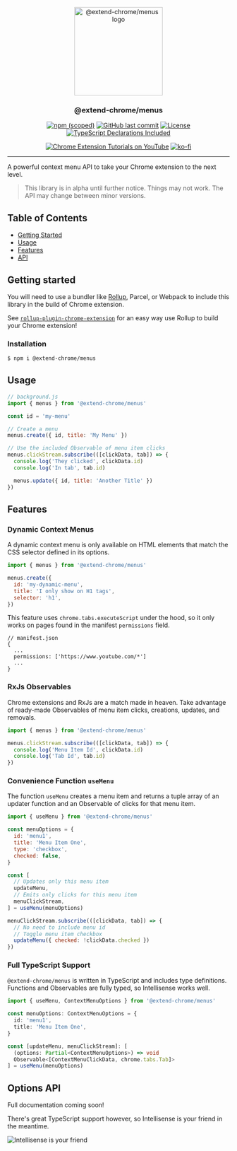 <p align="center">
  <a href="https://github.com/extend-chrome/menus" rel="noopener">
  <img width=200px height=200px src="https://i.imgur.com/TzC1KEy.png" alt="@extend-chrome/menus logo"></a>
</p>

<h3 align="center">@extend-chrome/menus</h3>

<div align="center">

[![npm (scoped)](https://img.shields.io/npm/v/@extend-chrome/menus.svg)](https://www.npmjs.com/package/@extend-chrome/menus)
[![GitHub last commit](https://img.shields.io/github/last-commit/extend-chrome/menus.svg)](https://github.com/extend-chrome/menus)
[![License](https://img.shields.io/badge/license-MIT-blue.svg)](https://github.com/extend-chrome/menus/blob/master/LICENSE)
[![TypeScript Declarations Included](https://img.shields.io/badge/types-TypeScript-informational)](#typescript)

</div>

<div align="center">

[![Chrome Extension Tutorials on YouTube](https://img.shields.io/badge/Chrome%20Extension%20Tutorials-YouTube-c4302b.svg)](https://www.youtube.com/channel/UCVj3dGw75v8aHFYD6CL1tFg)
[![ko-fi](https://img.shields.io/badge/Buy%20us%20a%20tea-ko--fi-29ABE0)](https://ko-fi.com/jacksteam)

</div>

---

A powerful context menu API to take your Chrome extension to the next level.

> This library is in alpha until further notice. Things may not work. The API may change between minor versions.

## Table of Contents

- [Getting Started](#getting_started)
- [Usage](#usage)
- [Features](#features)
- [API](#options-api)

## Getting started <a name = "getting_started"></a>

You will need to use a bundler like [Rollup](https://rollupjs.org/guide/en/), Parcel, or Webpack to include this library in the build of Chrome extension.

See [`rollup-plugin-chrome-extension`](https://github.com/extend-chrome/rollup-plugin-chrome-extension) for an easy way use Rollup to build your Chrome extension!

### Installation

```sh
$ npm i @extend-chrome/menus
```

## Usage <a name = "usage"></a>

```js
// background.js
import { menus } from '@extend-chrome/menus'

const id = 'my-menu'

// Create a menu
menus.create({ id, title: 'My Menu' })

// Use the included Observable of menu item clicks
menus.clickStream.subscribe(([clickData, tab]) => {
  console.log('They clicked', clickData.id)
  console.log('In tab', tab.id)

  menus.update({ id, title: 'Another Title' })
})
```

## Features <a name = "features"></a>

### Dynamic Context Menus

A dynamic context menu is only available on HTML elements that match the CSS selector defined in its options.

```js
import { menus } from '@extend-chrome/menus'

menus.create({
  id: 'my-dynamic-menu',
  title: 'I only show on H1 tags',
  selector: 'h1',
})
```

This feature uses `chrome.tabs.executeScript` under the hood, so it only works on pages found in the manifest `permissions` field.

```jsonp
// manifest.json
{
  ...
  permissions: ['https://www.youtube.com/*']
  ...
}
```

### RxJs Observables

Chrome extensions and RxJs are a match made in heaven. Take advantage of ready-made Observables of menu item clicks, creations, updates, and removals.

```js
import { menus } from '@extend-chrome/menus'

menus.clickStream.subscribe(([clickData, tab]) => {
  console.log('Menu Item Id', clickData.id)
  console.log('Tab Id', tab.id)
})
```

### Convenience Function `useMenu`

The function `useMenu` creates a menu item and returns a tuple array of an updater function and an Observable of clicks for that menu item.

```js
import { useMenu } from '@extend-chrome/menus'

const menuOptions = {
  id: 'menu1',
  title: 'Menu Item One',
  type: 'checkbox',
  checked: false,
}

const [
  // Updates only this menu item
  updateMenu,
  // Emits only clicks for this menu item
  menuClickStream,
] = useMenu(menuOptions)

menuClickStream.subscribe(([clickData, tab]) => {
  // No need to include menu id
  // Toggle menu item checkbox
  updateMenu({ checked: !clickData.checked })
})
```

### Full TypeScript Support

`@extend-chrome/menus` is written in TypeScript and includes type definitions. Functions and Observables are fully typed, so Intellisense works well.

```typescript
import { useMenu, ContextMenuOptions } from '@extend-chrome/menus'

const menuOptions: ContextMenuOptions = {
  id: 'menu1',
  title: 'Menu Item One',
}

const [updateMenu, menuClickStream]: [
  (options: Partial<ContextMenuOptions>) => void
  Observable<[ContextMenuClickData, chrome.tabs.Tab]>
] = useMenu(menuOptions)
```

## Options API <a name = "options-api"></a>

Full documentation coming soon!

There's great TypeScript support however, so Intellisense is your friend in the meantime.

![Intellisense is your friend](https://media.giphy.com/media/l0MYHEI0xktKCVjri/giphy.gif)

<!-- ### `useMenu(options)`

### `menus.create(options)`
### `menus.createStream`

### `menus.update(options)`
### `menus.updateStream`

### `menus.remove(id)`
### `menus.removeStream` -->
